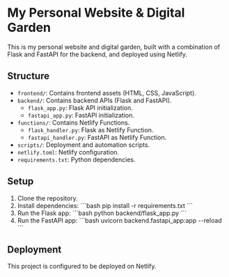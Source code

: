 # My Personal Website & Digital Garden

This is my personal website and digital garden, built with a combination of Flask and FastAPI for the backend, and deployed using Netlify.

## Structure

- `frontend/`: Contains frontend assets (HTML, CSS, JavaScript).
- `backend/`: Contains backend APIs (Flask and FastAPI).
  - `flask_app.py`: Flask API initialization.
  - `fastapi_app.py`: FastAPI initialization.
- `functions/`: Contains Netlify Functions.
  - `flask_handler.py`: Flask as Netlify Function.
  - `fastapi_handler.py`: FastAPI as Netlify Function.
- `scripts/`: Deployment and automation scripts.
- `netlify.toml`: Netlify configuration.
- `requirements.txt`: Python dependencies.

## Setup

1. Clone the repository.
2. Install dependencies:
    \`\`\`bash
    pip install -r requirements.txt
    \`\`\`
3. Run the Flask app:
    \`\`\`bash
    python backend/flask_app.py
    \`\`\`
4. Run the FastAPI app:
    \`\`\`bash
    uvicorn backend.fastapi_app:app --reload
    \`\`\`

## Deployment

This project is configured to be deployed on Netlify.

